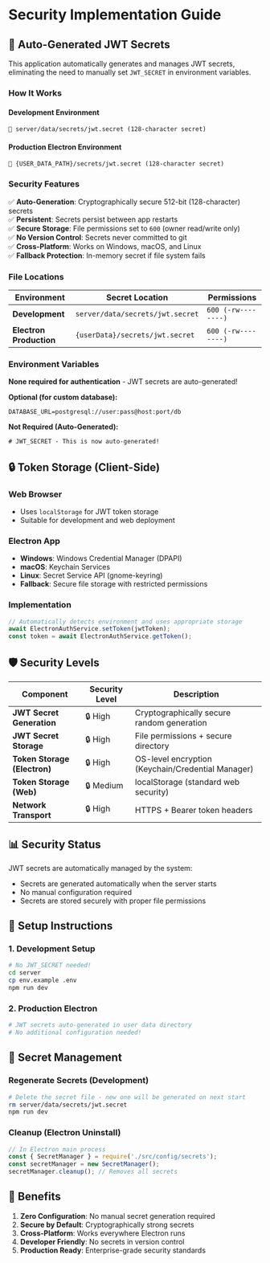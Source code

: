 # Security Implementation Guide

## 🔐 Auto-Generated JWT Secrets

This application automatically generates and manages JWT secrets, eliminating the need to manually set `JWT_SECRET` in environment variables.

### How It Works

#### Development Environment
```
📁 server/data/secrets/jwt.secret (128-character secret)
```

#### Production Electron Environment  
```
📁 {USER_DATA_PATH}/secrets/jwt.secret (128-character secret)
```

### Security Features

✅ **Auto-Generation**: Cryptographically secure 512-bit (128-character) secrets  
✅ **Persistent**: Secrets persist between app restarts  
✅ **Secure Storage**: File permissions set to `600` (owner read/write only)  
✅ **No Version Control**: Secrets never committed to git  
✅ **Cross-Platform**: Works on Windows, macOS, and Linux  
✅ **Fallback Protection**: In-memory secret if file system fails  

### File Locations

| Environment | Secret Location | Permissions |
|-------------|-----------------|-------------|
| **Development** | `server/data/secrets/jwt.secret` | `600 (-rw--------)` |
| **Electron Production** | `{userData}/secrets/jwt.secret` | `600 (-rw--------)` |

### Environment Variables

**None required for authentication** - JWT secrets are auto-generated!

**Optional (for custom database):**
```env
DATABASE_URL=postgresql://user:pass@host:port/db
```

**Not Required (Auto-Generated):**
```env
# JWT_SECRET - This is now auto-generated!
```

## 🔒 Token Storage (Client-Side)

### Web Browser
- Uses `localStorage` for JWT token storage
- Suitable for development and web deployment

### Electron App
- **Windows**: Windows Credential Manager (DPAPI)
- **macOS**: Keychain Services  
- **Linux**: Secret Service API (gnome-keyring)
- **Fallback**: Secure file storage with restricted permissions

### Implementation

```typescript
// Automatically detects environment and uses appropriate storage
await ElectronAuthService.setToken(jwtToken);
const token = await ElectronAuthService.getToken();
```

## 🛡️ Security Levels

| Component | Security Level | Description |
|-----------|----------------|-------------|
| **JWT Secret Generation** | 🔒 High | Cryptographically secure random generation |
| **JWT Secret Storage** | 🔒 High | File permissions + secure directory |
| **Token Storage (Electron)** | 🔒 High | OS-level encryption (Keychain/Credential Manager) |
| **Token Storage (Web)** | 🔒 Medium | localStorage (standard web security) |
| **Network Transport** | 🔒 High | HTTPS + Bearer token headers |

## 📊 Security Status

JWT secrets are automatically managed by the system:
- Secrets are generated automatically when the server starts
- No manual configuration required
- Secrets are stored securely with proper file permissions

## 🚀 Setup Instructions

### 1. Development Setup
```bash
# No JWT_SECRET needed!
cd server
cp env.example .env
npm run dev
```

### 2. Production Electron
```bash
# JWT secrets auto-generated in user data directory
# No additional configuration needed!
```

## 🧹 Secret Management

### Regenerate Secrets (Development)
```bash
# Delete the secret file - new one will be generated on next start
rm server/data/secrets/jwt.secret
npm run dev
```

### Cleanup (Electron Uninstall)
```javascript
// In Electron main process
const { SecretManager } = require('./src/config/secrets');
const secretManager = new SecretManager();
secretManager.cleanup(); // Removes all secrets
```

## 🎯 Benefits

1. **Zero Configuration**: No manual secret generation required
2. **Secure by Default**: Cryptographically strong secrets
3. **Cross-Platform**: Works everywhere Electron runs  
4. **Developer Friendly**: No secrets in version control
5. **Production Ready**: Enterprise-grade security standards
